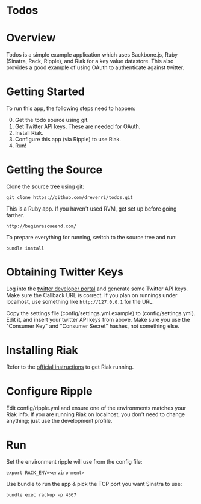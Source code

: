 Todos
=====

Overview
========

Todos is a simple example application which uses Backbone.js, Ruby (Sinatra, Rack, Ripple), and Riak for a key value datastore.  This also provides a good example of using OAuth to authenticate against twitter.

Getting Started
===============

To run this app, the following steps need to happen:

0)  Get the todo source using git.
1)  Get Twitter API keys.  These are needed for OAuth.
2)  Install Riak.
3)  Configure this app (via Ripple) to use Riak.
4)  Run!

Getting the Source
==================
Clone the source tree using git:

    git clone https://github.com/dreverri/todos.git

This is a Ruby app. If you haven't used RVM, get set up before going farther.

    http://beginrescueend.com/

To prepare everything for running, switch to the source tree and run:

    bundle install

Obtaining Twitter Keys
======================

Log into the [twitter developer portal](http://dev.twitter.com) and generate some Twitter API keys.  Make sure the Callback URL is correct.  If you plan on runnings under localhost, use something like `http://127.0.0.1` for the URL.

Copy the settings file (config/settings.yml.example) to (config/settings.yml).  Edit it, and insert your twitter API keys from above.  Make sure you use the "Consumer Key" and "Consumer Secret" hashes, not something else.

Installing Riak
===============

Refer to the [official instructions](http://wiki.basho.com/Installation.html) to get Riak running.

Configure Ripple
================
Edit config/ripple.yml and ensure one of the environments matches your Riak info.  If you are running Riak on localhost, you don't need to change anything; just use the development profile.

Run
===
Set the environment ripple will use from the config file:

    export RACK_ENV=<environment>

Use bundle to run the app & pick the TCP port you want Sinatra to use:

    bundle exec rackup -p 4567
